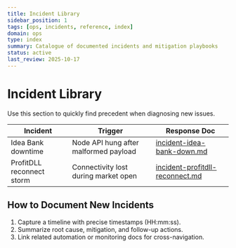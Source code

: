 ```yaml
---
title: Incident Library
sidebar_position: 1
tags: [ops, incidents, reference, index]
domain: ops
type: index
summary: Catalogue of documented incidents and mitigation playbooks
status: active
last_review: 2025-10-17
---
```


# Incident Library

Use this section to quickly find precedent when diagnosing new issues.

| Incident | Trigger | Response Doc |
|----------|---------|--------------|
| Idea Bank downtime | Node API hung after malformed payload | [incident-idea-bank-down.md](incident-idea-bank-down.md) |
| ProfitDLL reconnect storm | Connectivity lost during market open | [incident-profitdll-reconnect.md](incident-profitdll-reconnect.md) |

## How to Document New Incidents

1. Capture a timeline with precise timestamps (HH:mm:ss).
2. Summarize root cause, mitigation, and follow-up actions.
3. Link related automation or monitoring docs for cross-navigation.
